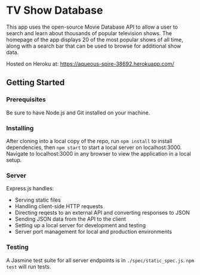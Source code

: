 # TV Show Database

This app uses the open-source Movie Database API to allow a user to search and learn about thousands of popular television shows. The homepage of the app displays 20 of the most popular shows of all time, along with a search bar that can be used to browse for additional show data.

Hosted on Heroku at: https://aqueous-spire-38692.herokuapp.com/

## Getting Started

### Prerequisites
Be sure to have Node.js and Git installed on your machine. 

### Installing
After cloning into a local copy of the repo, run `npm install` to install dependencies, then `npm start` to start a local server on localhost:3000. Navigate to localhost:3000 in any browser to view the application in a local setup. 

### Server
Express.js handles: 

- Serving static files 
- Handling client-side HTTP requests 
- Directing reqests to an external API and converting responses to JSON
- Sending JSON data from the API to the client
- Setting up a local server for development and testing
- Server port management for local and production environments

### Testing
A Jasmine test suite for all server endpoints is in `./spec/static_spec.js`. `npm test` will run tests. 
